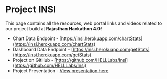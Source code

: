 # Project INSI

This page contains all the resources, web portal links and videos related to our project build at **Rajasthan Hackathon 4.0**!

- Chart Data Endpoint - [https://insi.herokuapp.com/chartStats](https://insi.herokuapp.com/chartStats)
- Dashboard Data Endpoint - [https://insi.herokuapp.com/getStats](https://insi.herokuapp.com/getStats)
- Project on GitHub - [https://github.com/HELLLabs/Insi](https://github.com/HELLLabs/Insi)
- Project Presentation - [View presentation here](https://drive.google.com/file/d/1I_BJWdvlSrBXronH1OViS7_AioRYbb8o/view?usp=sharing)

